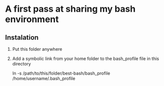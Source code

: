 # A first pass at sharing my bash environment

## Instalation
1. Put this folder anywhere
2. Add a symbolic link from your home folder to the bash_profile file in this directory

    ln -s /path/to/this/folder/best-bash/bash_profile /home/username/.bash_profile
